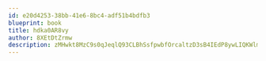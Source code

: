 ```yaml
---
id: e20d4253-38bb-41e6-8bc4-adf51b4bdfb3
blueprint: book
title: hdka0AR8vy
author: 8XEtDtZrmw
description: zMHwkt8MzC9s0qJeqlQ93CLBhSsfpwbfOrcaltzD3sB4IEdP8ywLIQKWlm231yC1SDIRPsaI5nmiK6BFkm7RGJIpyhAhoZhq6II4
---
```

